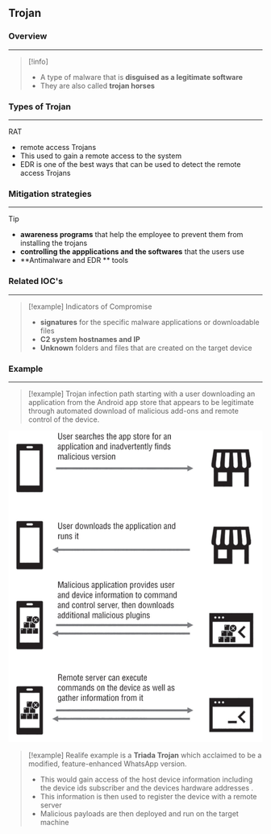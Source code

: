 ## **Trojan**

### Overview 
---
>[!info]
>- A type of malware that is **disguised as a legitimate software**
>- They are also called **trojan horses** 


### Types of Trojan 
---
RAT
- remote access Trojans 
- This used to gain a remote access to the system
- EDR is one of the best ways that can be used to detect the remote access Trojans


### Mitigation strategies
---
>[!tip]
>- **awareness programs** that help the employee to prevent them from installing the trojans 
>- **controlling the appplications and the softwares** that the users use 
>- **Antimalware and EDR ** tools 



### Related IOC's
---
>[!example] Indicators of Compromise 
>- **signatures** for the specific malware applications or downloadable files 
>- **C2 system hostnames and IP**
>- **Unknown** folders and files that are created on the target device 

### Example
---
>[!example]
>Trojan infection path starting with a user downloading an application from the Android app store that appears to be legitimate through automated download of malicious add-ons and remote control of the device.


![Pasted image 20250814160609.png](../../images/Pasted%20image%2020250814160609.png)

> [!example]
> Realife example is a **Triada Trojan** which acclaimed to be a modified, feature-enhanced WhatsApp version.
> - This would gain access of the host device information including the device ids subscriber and the devices hardware addresses .
> - This information is then used to register the device with a remote server 
> - Malicious payloads are then deployed and run on the target machine 

